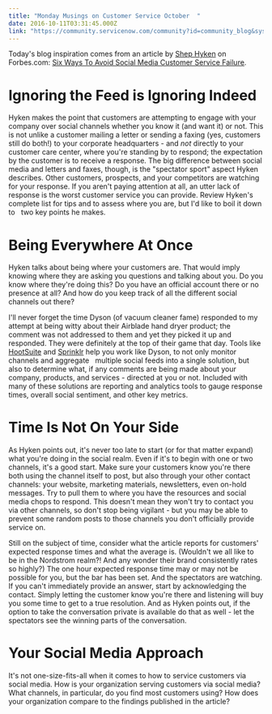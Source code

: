 ```yaml
---
title: "Monday Musings on Customer Service October  "
date: 2016-10-11T03:31:45.000Z
link: "https://community.servicenow.com/community?id=community_blog&sys_id=18fd622ddbd0dbc01dcaf3231f9619c8"
---
```

<p>Today's blog inspiration comes from an article by <a title="witter.com/Hyken" href="https://twitter.com/Hyken">Shep Hyken</a> on Forbes.com: <a href="http://www.forbes.com/sites/shephyken/2016/10/08/six-ways-to-avoid-social-media-customer-service-failure/#75b1e6fe1580" title="http://www.forbes.com/sites/shephyken/2016/10/08/six-ways-to-avoid-social-media-customer-service-failure/#75b1e6fe1580">Six Ways To Avoid Social Media Customer Service Failure</a>.</p><p></p><h1>Ignoring the Feed is Ignoring Indeed</h1><p>Hyken makes the point that customers are attempting to engage with your company over social channels whether you know it (and want it) or not. This is not unlike a customer mailing a letter or sending a faxing (yes, customers still do both!) to your corporate headquarters - and <em>not</em> directly to your customer care center, where you're standing by to respond; the expectation by the customer is to receive a response. The big difference between social media and letters and faxes, though, is the "spectator sport" aspect Hyken describes. Other customers, prospects, and your competitors are watching for your response. If you aren't paying attention at all, an utter lack of response is the worst customer service you can provide. Review Hyken's complete list for tips and to assess where you are, but I'd like to boil it down to   two key points he makes. </p><p></p><h1>Being Everywhere At Once</h1><p>Hyken talks about being where your customers are. That would imply knowing where they are asking you questions and talking about you. Do you know where they're doing this? Do you have an official account there or no presence at all? And how do you keep track of all the different social channels out there? </p><p></p><p>I'll never forget the time Dyson (of vacuum cleaner fame) responded to my attempt at being witty about their Airblade hand dryer product; the comment was not addressed to them and yet they picked it up and responded. They were definitely at the top of their game that day. Tools like <a title="ootsuite.com/" href="https://hootsuite.com/">HootSuite</a> and <a title="ww.sprinklr.com/" href="https://www.sprinklr.com/">Sprinklr</a> help you work like Dyson, to not only monitor channels and aggregate   multiple social feeds into a single solution, but also to determine what, if any comments are being made about your company, products, and services - directed at you or not. Included with many of these solutions are reporting and analytics tools to gauge response times, overall social sentiment, and other key metrics.</p><p></p><h1>Time Is Not On Your Side</h1><p>As Hyken points out, it's never too late to start (or for that matter expand) what you're doing in the social realm. Even if it's to begin with one or two channels, it's a good start. Make sure your customers know you're there both using the channel itself to post, but also through your other contact channels: your website, marketing materials, newsletters, even on-hold messages. Try to pull them to where you have the resources and social media chops to respond. This doesn't mean they won't try to contact you via other channels, so don't stop being vigilant - but you may be able to prevent some random posts to those channels you don't officially provide service on.</p><p></p><p>Still on the subject of time, consider what the article reports for customers' expected response times and what the average is. (Wouldn't we all like to be in the Nordstrom realm?! And any wonder their brand consistently rates so highly?) The one hour expected response time may or may not be possible for you, but the bar has been set. And the spectators are watching. If you can't immediately provide an answer, start by acknowledging the contact. Simply letting the customer know you're there and listening will buy you some time to get to a true resolution. And as Hyken points out, if the option to take the conversation private is available do that as well - let the spectators see the winning parts of the conversation.</p><p></p><h1>Your Social Media Approach</h1><p>It's not one-size-fits-all when it comes to how to service customers via social media. How is your organization serving customers via social media? What channels, in particular, do you find most customers using? How does your organization compare to the findings published in the article?</p>